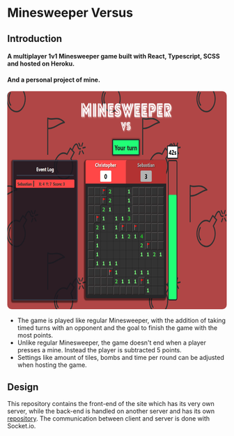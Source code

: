 # Minesweeper Versus

## Introduction

#### A multiplayer 1v1 Minesweeper game built with React, Typescript, SCSS and hosted on Heroku. 
#### And a personal project of mine.  

<img src="https://github.com/ChristopherK95/MinesweeperVs/blob/master/MinesweeperVs-img1.png" style="width: 700px; height: 500px; border-radius: 10px"/>

- The game is played like regular Minesweeper, with the addition of taking timed turns with an opponent and the goal to finish the game with the most points.  
- Unlike regular Minesweeper, the game doesn't end when a player presses a mine. Instead the player is subtracted 5 points.
- Settings like amount of tiles, bombs and time per round can be adjusted when hosting the game.

## Design
This repository contains the front-end of the site which has its very own server, while the back-end is handled on another server and has its own [repository](https://github.com/ChristopherK95/MinesweeperVs-server).
The communication between client and server is done with Socket.io.

